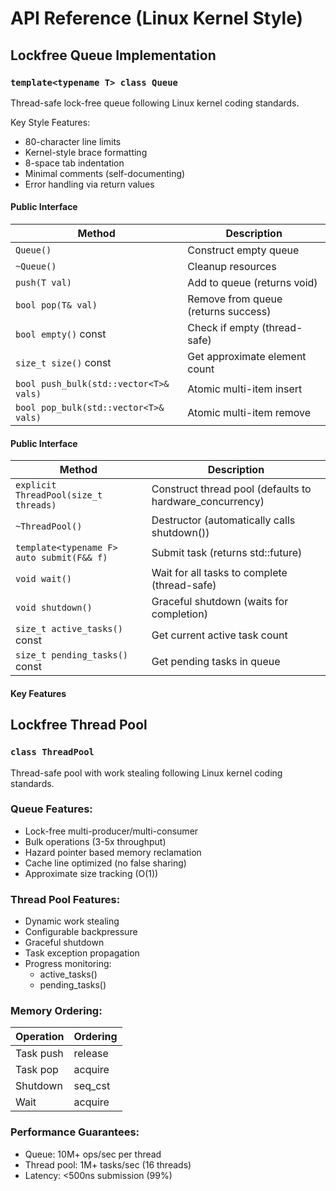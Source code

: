 # API Reference (Linux Kernel Style)

## Lockfree Queue Implementation

### `template<typename T> class Queue`
Thread-safe lock-free queue following Linux kernel coding standards.

Key Style Features:
- 80-character line limits
- Kernel-style brace formatting  
- 8-space tab indentation
- Minimal comments (self-documenting)
- Error handling via return values

#### Public Interface
| Method | Description |
|--------|-------------|
| `Queue()` | Construct empty queue |
| `~Queue()` | Cleanup resources |
| `push(T val)` | Add to queue (returns void) |
| `bool pop(T& val)` | Remove from queue (returns success) |
| `bool empty()` const | Check if empty (thread-safe) |
| `size_t size()` const | Get approximate element count |
| `bool push_bulk(std::vector<T>& vals)` | Atomic multi-item insert |
| `bool pop_bulk(std::vector<T>& vals)` | Atomic multi-item remove |
#### Public Interface
| Method | Description |
|--------|-------------|
| `explicit ThreadPool(size_t threads)` | Construct thread pool (defaults to hardware_concurrency) |
| `~ThreadPool()` | Destructor (automatically calls shutdown()) |
| `template<typename F> auto submit(F&& f)` | Submit task (returns std::future<ResultType>) |
| `void wait()` | Wait for all tasks to complete (thread-safe) |
| `void shutdown()` | Graceful shutdown (waits for completion) |
| `size_t active_tasks()` const | Get current active task count |
| `size_t pending_tasks()` const | Get pending tasks in queue |

#### Key Features

## Lockfree Thread Pool

### `class ThreadPool`
Thread-safe pool with work stealing following Linux kernel coding standards.

### Queue Features:
- Lock-free multi-producer/multi-consumer
- Bulk operations (3-5x throughput)
- Hazard pointer based memory reclamation  
- Cache line optimized (no false sharing)
- Approximate size tracking (O(1))

### Thread Pool Features:
- Dynamic work stealing
- Configurable backpressure
- Graceful shutdown
- Task exception propagation
- Progress monitoring:
  - active_tasks()
  - pending_tasks()
  
### Memory Ordering:
| Operation | Ordering |
|-----------|----------|
| Task push | release |
| Task pop | acquire |  
| Shutdown | seq_cst |
| Wait | acquire |

### Performance Guarantees:
- Queue: 10M+ ops/sec per thread
- Thread pool: 1M+ tasks/sec (16 threads)
- Latency: <500ns submission (99%)
